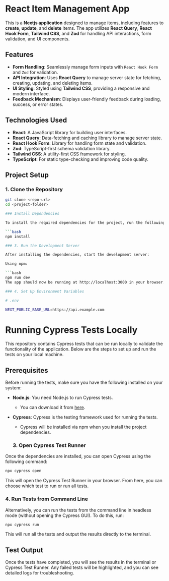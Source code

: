 # React Item Management App

This is a **Nextjs application** designed to manage items, including features to **create**, **update**, and **delete** items. The app utilizes **React Query**, **React Hook Form**, **Tailwind CSS**, and **Zod** for handling API interactions, form validation, and UI components.

## Features

- **Form Handling**: Seamlessly manage form inputs with `React Hook Form` and `Zod` for validation.
- **API Integration**: Uses **React Query** to manage server state for fetching, creating, updating, and deleting items.
- **UI Styling**: Styled using **Tailwind CSS**, providing a responsive and modern interface.
- **Feedback Mechanism**: Displays user-friendly feedback during loading, success, or error states.

## Technologies Used

- **React**: A JavaScript library for building user interfaces.
- **React Query**: Data-fetching and caching library to manage server state.
- **React Hook Form**: Library for handling form state and validation.
- **Zod**: TypeScript-first schema validation library.
- **Tailwind CSS**: A utility-first CSS framework for styling.
- **TypeScript**: For static type-checking and improving code quality.

## Project Setup

### 1. Clone the Repository

````bash
git clone <repo-url>
cd <project-folder>

### Install Dependencies

To install the required dependencies for the project, run the following command:

```bash
npm install

### 3. Run the Development Server

After installing the dependencies, start the development server:

Using npm:

```bash
npm run dev
The app should now be running at http://localhost:3000 in your browser.

### 4. Set Up Environment Variables

# .env

NEXT_PUBLIC_BASE_URL=https://api.example.com
````

# Running Cypress Tests Locally

This repository contains Cypress tests that can be run locally to validate the functionality of the application. Below are the steps to set up and run the tests on your local machine.

## Prerequisites

Before running the tests, make sure you have the following installed on your system:

- **Node.js**: You need Node.js to run Cypress tests.

  - You can download it from [here](https://nodejs.org/en/download/).

- **Cypress**: Cypress is the testing framework used for running the tests.
  - Cypress will be installed via npm when you install the project dependencies.
  ### 3. Open Cypress Test Runner

Once the dependencies are installed, you can open Cypress using the following command:

```bash
npx cypress open
```

This will open the Cypress Test Runner in your browser. From here, you can choose which test to run or run all tests.

### 4. Run Tests from Command Line

Alternatively, you can run the tests from the command line in headless mode (without opening the Cypress GUI). To do this, run:

```bash
npx cypress run
```

This will run all the tests and output the results directly to the terminal.

## Test Output

Once the tests have completed, you will see the results in the terminal or Cypress Test Runner. Any failed tests will be highlighted, and you can see detailed logs for troubleshooting.
